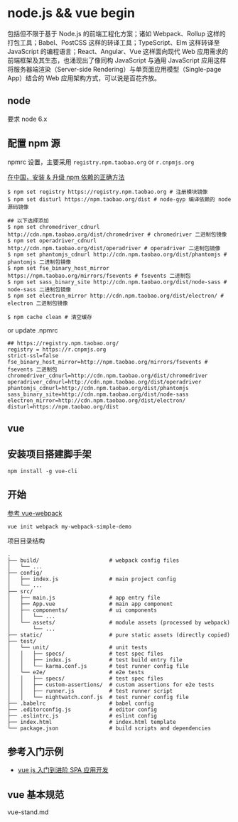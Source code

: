 node.js && vue begin
===

包括但不限于基于 Node.js 的前端工程化方案；诸如 Webpack、Rollup 这样的打包工具；Babel、PostCSS 这样的转译工具；TypeScript、Elm 这样转译至 JavaScript 的编程语言；React、Angular、Vue 这样面向现代 Web 应用需求的前端框架及其生态，也涌现出了像同构 JavaScript 与通用 JavaScript 应用这样将服务器端渲染（Server-side Rendering）与单页面应用模型（Single-page App）结合的 Web 应用架构方式，可以说是百花齐放。

node
---

要求 node 6.x

## 配置 npm 源

npmrc 设置，主要采用 `registry.npm.taobao.org` or `r.cnpmjs.org`

[在中国，安装 & 升级 npm 依赖的正确方法](https://sebastianblade.com/the-truly-way-to-install-upgrade-npm-dependency-in-china/)

```
$ npm set registry https://registry.npm.taobao.org # 注册模块镜像
$ npm set disturl https://npm.taobao.org/dist # node-gyp 编译依赖的 node 源码镜像

## 以下选择添加
$ npm set chromedriver_cdnurl http://cdn.npm.taobao.org/dist/chromedriver # chromedriver 二进制包镜像
$ npm set operadriver_cdnurl http://cdn.npm.taobao.org/dist/operadriver # operadriver 二进制包镜像
$ npm set phantomjs_cdnurl http://cdn.npm.taobao.org/dist/phantomjs # phantomjs 二进制包镜像
$ npm set fse_binary_host_mirror https://npm.taobao.org/mirrors/fsevents # fsevents 二进制包
$ npm set sass_binary_site http://cdn.npm.taobao.org/dist/node-sass # node-sass 二进制包镜像
$ npm set electron_mirror http://cdn.npm.taobao.org/dist/electron/ # electron 二进制包镜像

$ npm cache clean # 清空缓存
```

or update .npmrc
```
## https://registry.npm.taobao.org/
registry = https://r.cnpmjs.org
strict-ssl=false
fse_binary_host_mirror=http://npm.taobao.org/mirrors/fsevents # fsevents 二进制包
chromedriver_cdnurl=http://cdn.npm.taobao.org/dist/chromedriver
operadriver_cdnurl=http://cdn.npm.taobao.org/dist/operadriver
phantomjs_cdnurl=http://cdn.npm.taobao.org/dist/phantomjs
sass_binary_site=http://cdn.npm.taobao.org/dist/node-sass
electron_mirror=http://cdn.npm.taobao.org/dist/electron/
disturl=https://npm.taobao.org/dist
```

vue
---

## 安装项目搭建脚手架

```
npm install -g vue-cli
```

## 开始

[参考 vue-webpack](https://vuejs-templates.github.io/webpack/)

```
vue init webpack my-webpack-simple-demo
```

项目目录结构

```
.
├── build/                      # webpack config files
│   └── ...
├── config/
│   ├── index.js                # main project config
│   └── ...
├── src/
│   ├── main.js                 # app entry file
│   ├── App.vue                 # main app component
│   ├── components/             # ui components
│   │   └── ...
│   └── assets/                 # module assets (processed by webpack)
│       └── ...
├── static/                     # pure static assets (directly copied)
├── test/
│   └── unit/                   # unit tests
│   │   ├── specs/              # test spec files
│   │   ├── index.js            # test build entry file
│   │   └── karma.conf.js       # test runner config file
│   └── e2e/                    # e2e tests
│   │   ├── specs/              # test spec files
│   │   ├── custom-assertions/  # custom assertions for e2e tests
│   │   ├── runner.js           # test runner script
│   │   └── nightwatch.conf.js  # test runner config file
├── .babelrc                    # babel config
├── .editorconfig.js            # editor config
├── .eslintrc.js                # eslint config
├── index.html                  # index.html template
└── package.json                # build scripts and dependencies
```
##  参考入门示例

- [vue js 入门到进阶 SPA 应用开发](https://my.oschina.net/fellowtraveler/blog/760728)

## vue 基本规范

vue-stand.md




